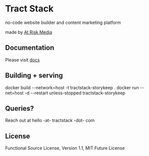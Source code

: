 # Tract Stack

no-code website builder and content marketing platform

made by [At Risk Media](https://atriskmedia.com)

## Documentation

Please visit [docs](https://tractstack.org)

## Building + serving

docker build --network=host -t tractstack-storykeep .
docker run --net=host -d --restart unless-stopped tractstack-storykeep

## Queries?

Reach out at hello -at- tractstack -dot- com

## License

Functional Source License, Version 1.1, MIT Future License
